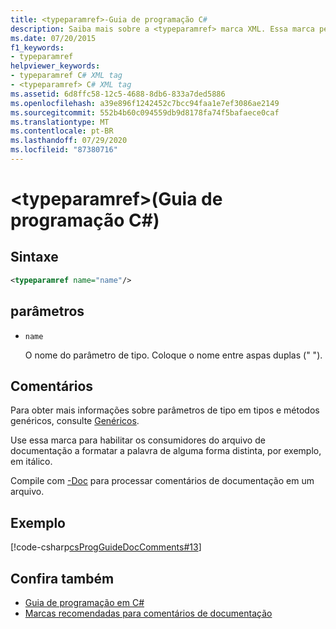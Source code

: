 ```yaml
---
title: <typeparamref>-Guia de programação C#
description: Saiba mais sobre a <typeparamref> marca XML. Essa marca permite que os consumidores do arquivo de documentação formatem a palavra de alguma forma distinta, por exemplo, em itálico.
ms.date: 07/20/2015
f1_keywords:
- typeparamref
helpviewer_keywords:
- typeparamref C# XML tag
- <typeparamref> C# XML tag
ms.assetid: 6d8ffc58-12c5-4688-8db6-833a7ded5886
ms.openlocfilehash: a39e896f1242452c7bcc94faa1e7ef3086ae2149
ms.sourcegitcommit: 552b4b60c094559db9d8178fa74f5bafaece0caf
ms.translationtype: MT
ms.contentlocale: pt-BR
ms.lasthandoff: 07/29/2020
ms.locfileid: "87380716"
---
```

# <a name="typeparamref-c-programming-guide"></a>\<typeparamref>(Guia de programação C#)

## <a name="syntax"></a>Sintaxe

```xml
<typeparamref name="name"/>
```

## <a name="parameters"></a>parâmetros

- `name`

  O nome do parâmetro de tipo. Coloque o nome entre aspas duplas (" ").

## <a name="remarks"></a>Comentários

Para obter mais informações sobre parâmetros de tipo em tipos e métodos genéricos, consulte [Genéricos](../generics/index.md).

Use essa marca para habilitar os consumidores do arquivo de documentação a formatar a palavra de alguma forma distinta, por exemplo, em itálico.

Compile com [-Doc](../../language-reference/compiler-options/doc-compiler-option.md) para processar comentários de documentação em um arquivo.

## <a name="example"></a>Exemplo

[!code-csharp[csProgGuideDocComments#13](~/samples/snippets/csharp/VS_Snippets_VBCSharp/csProgGuideDocComments/CS/DocComments.cs#13)]

## <a name="see-also"></a>Confira também

- [Guia de programação em C#](../index.md)
- [Marcas recomendadas para comentários de documentação](./recommended-tags-for-documentation-comments.md)
